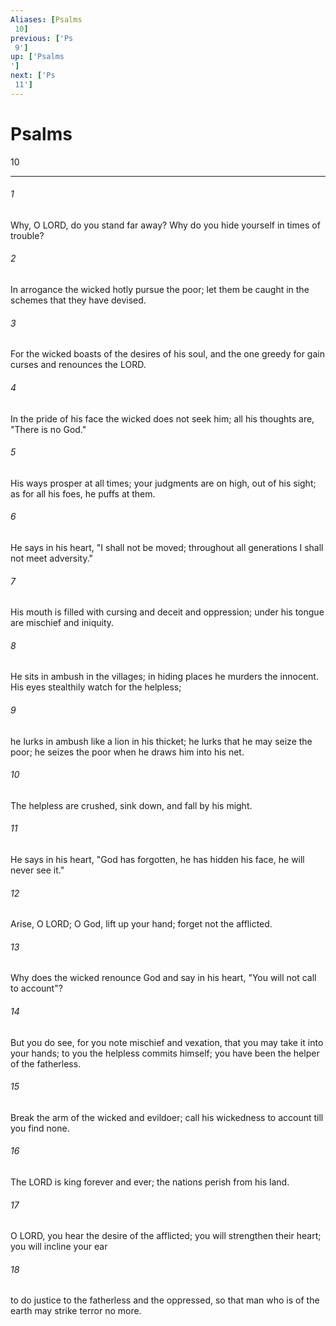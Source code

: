 ```yaml
---
Aliases: [Psalms 10]
previous: ['Ps 9']
up: ['Psalms']
next: ['Ps 11']
---
```

# Psalms 10

***
 

###### 1 
Why, O LORD, do you stand far away?  Why do you hide yourself in times of trouble?  

###### 2 
In arrogance the wicked hotly pursue the poor;  let them be caught in the schemes that they have devised.   

###### 3 
For the wicked boasts of the desires of his soul,  and the one greedy for gain curses and renounces the LORD.   

###### 4 
In the pride of his face the wicked does not seek him;  all his thoughts are, "There is no God."   

###### 5 
His ways prosper at all times;  your judgments are on high, out of his sight;  as for all his foes, he puffs at them.   

###### 6 
He says in his heart, "I shall not be moved;  throughout all generations I shall not meet adversity."   

###### 7 
His mouth is filled with cursing and deceit and oppression;  under his tongue are mischief and iniquity.   

###### 8 
He sits in ambush in the villages;  in hiding places he murders the innocent.  His eyes stealthily watch for the helpless;   

###### 9 
he lurks in ambush like a lion in his thicket;  he lurks that he may seize the poor;  he seizes the poor when he draws him into his net.   

###### 10 
The helpless are crushed, sink down,  and fall by his might.   

###### 11 
He says in his heart, "God has forgotten,  he has hidden his face, he will never see it."  

###### 12 
Arise, O LORD; O God, lift up your hand;  forget not the afflicted.   

###### 13 
Why does the wicked renounce God  and say in his heart, "You will not call to account"?   

###### 14 
But you do see, for you note mischief and vexation,  that you may take it into your hands;  to you the helpless commits himself;  you have been the helper of the fatherless.   

###### 15 
Break the arm of the wicked and evildoer;  call his wickedness to account till you find none.  

###### 16 
The LORD is king forever and ever;  the nations perish from his land.   

###### 17 
O LORD, you hear the desire of the afflicted;  you will strengthen their heart; you will incline your ear   

###### 18 
to do justice to the fatherless and the oppressed,  so that man who is of the earth may strike terror no more.

